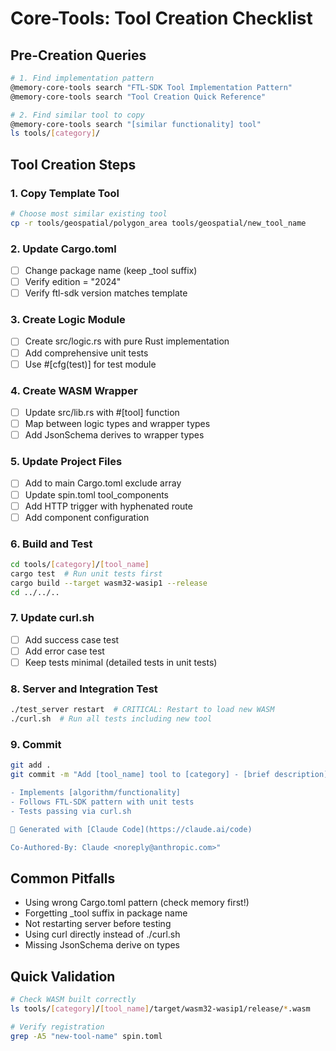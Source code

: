 # Core-Tools: Tool Creation Checklist

## Pre-Creation Queries
```bash
# 1. Find implementation pattern
@memory-core-tools search "FTL-SDK Tool Implementation Pattern"
@memory-core-tools search "Tool Creation Quick Reference"

# 2. Find similar tool to copy
@memory-core-tools search "[similar functionality] tool"
ls tools/[category]/
```

## Tool Creation Steps

### 1. Copy Template Tool
```bash
# Choose most similar existing tool
cp -r tools/geospatial/polygon_area tools/geospatial/new_tool_name
```

### 2. Update Cargo.toml
- [ ] Change package name (keep _tool suffix)
- [ ] Verify edition = "2024"
- [ ] Verify ftl-sdk version matches template

### 3. Create Logic Module
- [ ] Create src/logic.rs with pure Rust implementation
- [ ] Add comprehensive unit tests
- [ ] Use #[cfg(test)] for test module

### 4. Create WASM Wrapper
- [ ] Update src/lib.rs with #[tool] function
- [ ] Map between logic types and wrapper types
- [ ] Add JsonSchema derives to wrapper types

### 5. Update Project Files
- [ ] Add to main Cargo.toml exclude array
- [ ] Update spin.toml tool_components
- [ ] Add HTTP trigger with hyphenated route
- [ ] Add component configuration

### 6. Build and Test
```bash
cd tools/[category]/[tool_name]
cargo test  # Run unit tests first
cargo build --target wasm32-wasip1 --release
cd ../../..
```

### 7. Update curl.sh
- [ ] Add success case test
- [ ] Add error case test
- [ ] Keep tests minimal (detailed tests in unit tests)

### 8. Server and Integration Test
```bash
./test_server restart  # CRITICAL: Restart to load new WASM
./curl.sh  # Run all tests including new tool
```

### 9. Commit
```bash
git add .
git commit -m "Add [tool_name] tool to [category] - [brief description]

- Implements [algorithm/functionality]
- Follows FTL-SDK pattern with unit tests
- Tests passing via curl.sh

🤖 Generated with [Claude Code](https://claude.ai/code)

Co-Authored-By: Claude <noreply@anthropic.com>"
```

## Common Pitfalls
- Using wrong Cargo.toml pattern (check memory first!)
- Forgetting _tool suffix in package name  
- Not restarting server before testing
- Using curl directly instead of ./curl.sh
- Missing JsonSchema derive on types

## Quick Validation
```bash
# Check WASM built correctly
ls tools/[category]/[tool_name]/target/wasm32-wasip1/release/*.wasm

# Verify registration
grep -A5 "new-tool-name" spin.toml
```